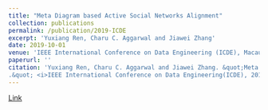 ```yaml
---
title: "Meta Diagram based Active Social Networks Alignment"
collection: publications
permalink: /publication/2019-ICDE
excerpt: 'Yuxiang Ren, Charu C. Aggarwal and Jiawei Zhang'
date: 2019-10-01
venue: 'IEEE International Conference on Data Engineering (ICDE), Macau SAR, China, April 8-12'
paperurl: ''
citation: 'Yuxiang Ren, Charu C. Aggarwal and Jiawei Zhang. &quot;Meta Diagram based Active Social Networks Alignment
.&quot; <i>IEEE International Conference on Data Engineering(ICDE), 2019</i>.'
---
```

[Link](http://academicpages.github.io/files/ICDE2019.pdf)



